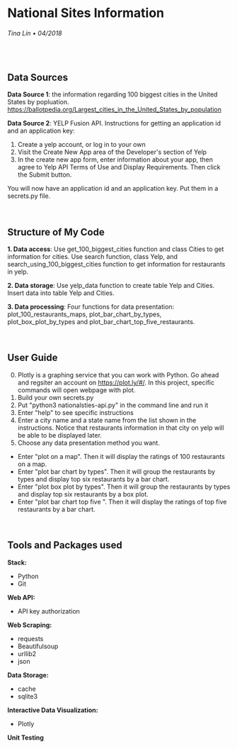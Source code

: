 # National Sites Information 
###### Tina Lin &bull; 04/2018
&nbsp;
## Data Sources

**Data Source 1**: the information regarding 100 biggest cities in the United States by popluation.
https://ballotpedia.org/Largest_cities_in_the_United_States_by_population

**Data Source 2**: YELP Fusion API. 
Instructions for getting an application id and an application key:

1. Create a yelp account, or log in to your own
2. Visit the Create New App area of the Developer's section of Yelp
3. In the create new app form, enter information about your app, then agree to Yelp API Terms of Use and Display Requirements. Then click the Submit button.
	
You will now have an application id and an application key. Put them in a secrets.py file. 

&nbsp;
## Structure of My Code

**1. Data access**: Use get_100_biggest_cities function and class Cities to get information for cities. 
Use search function, class Yelp, and search_using_100_biggest_cities function to get information for restaurants in 	    yelp. 

**2. Data storage**: Use yelp_data function to create table Yelp and Cities. Insert data into table Yelp and Cities. 

**3. Data processing**: Four functions for data presentation: plot_100_restaurants_maps, plot_bar_chart_by_types, plot_box_plot_by_types and 	     plot_bar_chart_top_five_restaurants. 


&nbsp;
## User Guide
0. Plotly is a graphing service that you can work with Python. Go ahead and regsiter an account on https://plot.ly/#/. 	In this project, specific commands will open webpage with plot. 
1. Build your own secrets.py 
2. Put "python3 nationalsties-api.py" in the command line and run it 
3. Enter "help" to see specific instructions
4. Enter a city name and a state name from the list shown in the instructions. Notice that restaurants information 	in that city on yelp will be able to be displayed later. 
5. Choose any data presentation method you want.
* Enter "plot on a map". Then it will display the ratings of 100 restaurants on a map.
* Enter "plot bar chart by types". Then it will group the restaurants by types and display top six restaurants by a bar chart.
* Enter "plot box plot by types". Then it will group the restaurants by types and display top six restaurants by a box plot.
* Enter "plot bar chart top five ". Then it will display the ratings of top five restaurants by a bar chart.

&nbsp;
## Tools and Packages used
**Stack:**
* Python
* Git 

**Web API:**
* API key authorization 

**Web Scraping:**
* requests
* Beautifulsoup
* urllib2
* json 

**Data Storage:**
* cache 
* sqlite3

**Interactive Data Visualization:**
* Plotly

**Unit Testing**
